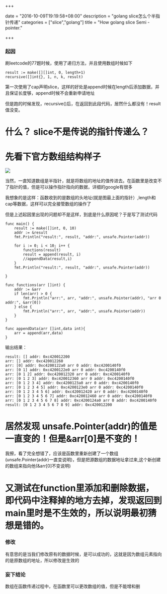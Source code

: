 +++

date = "2016-10-09T19:19:58+08:00"
description = "golang slice怎么个半指针传递"
categories = ["slice","golang"]
title = "How golang slice Semi - pointer."

+++


### 起因
刷leetcode的77题时候，使用了递归方法，并且使用数组时候如下
```
result := make([][]int, 0, length+1)
recursive([]int{}, 1, n, k, result)
```
第一次使用了cap声明slice，这样的好处是append时候在length后添加数据，并且保证长度够，append时候不会重新申请地址

但是跑的时候发现，recursive()后，在返回到此段代码，居然什么都没有！result值没变。

# 什么？ slice不是传说的指针传递么？

# 先看下官方数组结构样子

![](/img/slice.png)

当然，一直知道数组是半指针，就是将数组的地址的值传进去。在函数里是改变不了指针的值，但是可以操作指针指向的数据，详细的google有很多

我想象的是这样：函数收到的是数组的头地址(就是图最上面的指针）,length和cap等数据，这样可以完全接管数组的操作了

但是上述起因里出现的问题却不是这样，到底是什么原因呢？于是写了测试代码

```
func main() {
	result := make([]int, 0, 10)
	addr := &result
	fmt.Println("result:", result, "addr:", unsafe.Pointer(addr))

	for i := 0; i < 10; i++ {
		functions(result)
		result = append(result, i)
		//appendData(result,i)
	}
	fmt.Println("result:", result, "addr:", unsafe.Pointer(addr))

}

func functions(arr []int) {
	addr := &arr
	if len(arr) > 0 {
		fmt.Println("arr:", arr, "addr:", unsafe.Pointer(addr), "arr 0 addr:", &arr[0])
	} else {
		fmt.Println("arr:", arr, "addr:", unsafe.Pointer(addr))
	}
}

func appendData(arr []int,data int){
	arr = append(arr,data)
}

```

输出结果：
```
result: [] addr: 0xc420012200
arr: [] addr: 0xc420012260
arr: [0] addr: 0xc4200122a0 arr 0 addr: 0xc4200140f0
arr: [0 1] addr: 0xc4200122e0 arr 0 addr: 0xc4200140f0
arr: [0 1 2] addr: 0xc420012320 arr 0 addr: 0xc4200140f0
arr: [0 1 2 3] addr: 0xc420012360 arr 0 addr: 0xc4200140f0
arr: [0 1 2 3 4] addr: 0xc4200123a0 arr 0 addr: 0xc4200140f0
arr: [0 1 2 3 4 5] addr: 0xc4200123e0 arr 0 addr: 0xc4200140f0
arr: [0 1 2 3 4 5 6] addr: 0xc420012420 arr 0 addr: 0xc4200140f0
arr: [0 1 2 3 4 5 6 7] addr: 0xc420012460 arr 0 addr: 0xc4200140f0
arr: [0 1 2 3 4 5 6 7 8] addr: 0xc4200124a0 arr 0 addr: 0xc4200140f0
result: [0 1 2 3 4 5 6 7 8 9] addr: 0xc420012200
```

# 居然发现 unsafe.Pointer(addr)的值是一直变的！但是&arr[0]是不变的！

我擦，看了完全想错了，应该是函数里重新创建了一个数组(unsafe.Pointer(addr)一直变说明)，但是把源数组的数据地址拿过来,这个新创建的数组来指向他(&arr[0]不变说明)

# 又测试在function里添加和删除数据，即代码中注释掉的地方去掉，发现返回到main里时是不生效的，所以说明最初猜想是错的。

### 修改
 有意思的是当我们修改原有的数据时候，是可以成功的，这就是因为数组元素指向的是原数组的地址，所以修改是生效的


### 妄下结论

数组在函数传递过程中，在函数里可以更改数组的值，但是不能增和删

